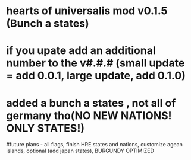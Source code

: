 # hearts of universalis mod v0.1.5 (Bunch a states)
# if you upate add an additional number to the v#.#.# (small update = add 0.0.1, large update, add 0.1.0)
# added a bunch a states , not all of germany tho(NO NEW NATIONS! ONLY STATES!)
#future plans - all flags, finish HRE states and nations, customize agean islands, optional (add japan states), BURGUNDY OPTIMIZED

